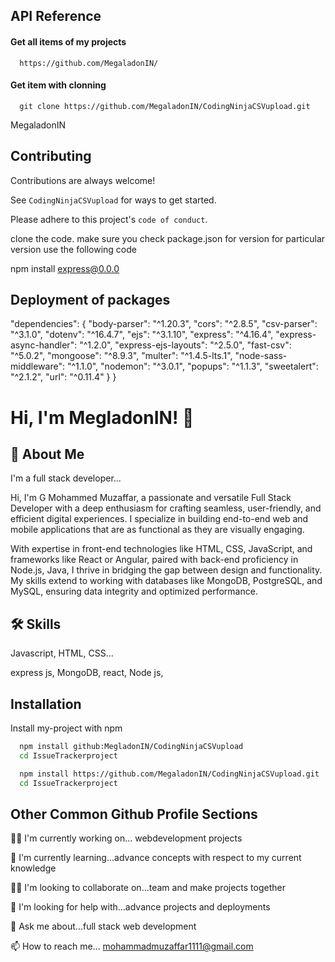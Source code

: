 
## API Reference

#### Get all items of my projects

```http
  https://github.com/MegaladonIN/
```

#### Get item with clonning 

```http
  git clone https://github.com/MegaladonIN/CodingNinjaCSVupload.git
```



MegaladonIN


## Contributing

Contributions are always welcome!

See `CodingNinjaCSVupload` for ways to get started.

Please adhere to this project's `code of conduct`.

clone the code. make sure you check package.json
for version for particular version use the following code

npm install express@0.0.0


## Deployment of packages
"dependencies": {
    "body-parser": "^1.20.3",
    "cors": "^2.8.5",
    "csv-parser": "^3.1.0",
    "dotenv": "^16.4.7",
    "ejs": "^3.1.10",
    "express": "^4.16.4",
    "express-async-handler": "^1.2.0",
    "express-ejs-layouts": "^2.5.0",
    "fast-csv": "^5.0.2",
    "mongoose": "^8.9.3",
    "multer": "^1.4.5-lts.1",
    "node-sass-middleware": "^1.1.0",
    "nodemon": "^3.0.1",
    "popups": "^1.1.3",
    "sweetalert": "^2.1.2",
    "url": "^0.11.4"
  }
}



# Hi, I'm MegladonIN! 👋


## 🚀 About Me
I'm a full stack developer...

Hi, I'm G Mohammed Muzaffar, a passionate and versatile Full Stack Developer with a deep enthusiasm for crafting seamless, user-friendly, and efficient digital experiences. I specialize in building end-to-end web and mobile applications that are as functional as they are visually engaging.

With expertise in front-end technologies like HTML, CSS, JavaScript, and frameworks like React or Angular, paired with back-end proficiency in Node.js, Java, I thrive in bridging the gap between design and functionality. My skills extend to working with databases like MongoDB, PostgreSQL, and MySQL, ensuring data integrity and optimized performance.
## 🛠 Skills
Javascript, HTML, CSS...

express js, MongoDB, react, Node js, 
## Installation

Install my-project with npm

```bash
  npm install github:MegladonIN/CodingNinjaCSVupload
  cd IssueTrackerproject
```
```bash
  npm install https://github.com/MegaladonIN/CodingNinjaCSVupload.git
  cd IssueTrackerproject
```
    
## Other Common Github Profile Sections
👩‍💻 I'm currently working on...
webdevelopment projects

🧠 I'm currently learning...advance concepts with respect to my current knowledge

👯‍♀️ I'm looking to collaborate on...team and make projects together

🤔 I'm looking for help with...advance projects and deployments

💬 Ask me about...full stack web development

📫 How to reach me... mohammadmuzaffar1111@gmail.com



